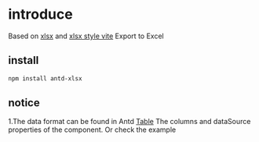 # introduce
Based on [xlsx](https://github.com/SheetJS/sheetjs) and [xlsx style vite](https://www.npmjs.com/package/xlsx-style-vite) Export to Excel

## install
``` bash
npm install antd-xlsx
```

## notice
1.The data format can be found in Antd [Table](https://ant.design/components/table-cn/ ) The columns and dataSource properties of the component. Or check the example
